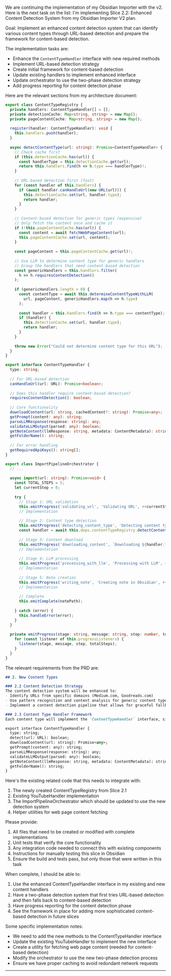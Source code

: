 We are continuing the implementation of my Obsidian Importer with the v2. Here is the next task on the list:
I'm implementing Slice 2.2: Enhanced Content Detection System from my Obsidian Importer V2 plan.

Goal: Implement an enhanced content detection system that can identify various content types through URL-based detection and prepare the framework for content-based detection.

The implementation tasks are:
- Enhance the `ContentTypeHandler` interface with new required methods
- Implement URL-based detection strategy
- Create initial framework for content-based detection
- Update existing handlers to implement enhanced interface
- Update orchestrator to use the two-phase detection strategy
- Add progress reporting for content detection phase

Here are the relevant sections from my architecture document:

```typescript
export class ContentTypeRegistry {
  private handlers: ContentTypeHandler[] = [];
  private detectionCache: Map<string, string> = new Map();
  private pageContentCache: Map<string, string> = new Map();
  
  register(handler: ContentTypeHandler): void {
    this.handlers.push(handler);
  }
  
  async detectContentType(url: string): Promise<ContentTypeHandler> {
    // Check cache first
    if (this.detectionCache.has(url)) {
      const handlerType = this.detectionCache.get(url);
      return this.handlers.find(h => h.type === handlerType)!;
    }
    
    // URL-based detection first (fast)
    for (const handler of this.handlers) {
      if (await handler.canHandleUrl(new URL(url))) {
        this.detectionCache.set(url, handler.type);
        return handler;
      }
    }
    
    // Content-based detection for generic types (expensive)
    // Only fetch the content once and cache it
    if (!this.pageContentCache.has(url)) {
      const content = await fetchWebPageContent(url);
      this.pageContentCache.set(url, content);
    }
    
    const pageContent = this.pageContentCache.get(url)!;
    
    // Use LLM to determine content type for generic handlers
    // Group the handlers that need content-based detection
    const genericHandlers = this.handlers.filter(
      h => h.requiresContentDetection()
    );
    
    if (genericHandlers.length > 0) {
      const contentType = await this.determineContentTypeWithLLM(
        url, pageContent, genericHandlers.map(h => h.type)
      );
      
      const handler = this.handlers.find(h => h.type === contentType);
      if (handler) {
        this.detectionCache.set(url, handler.type);
        return handler;
      }
    }
    
    throw new Error("Could not determine content type for this URL");
  }
}

export interface ContentTypeHandler {
  type: string;
  
  // For URL-based detection
  canHandleUrl(url: URL): Promise<boolean>;
  
  // Does this handler require content-based detection?
  requiresContentDetection(): boolean;
  
  // Core functionality
  downloadContent(url: string, cachedContent?: string): Promise<any>;
  getPrompt(content: any): string;
  parseLLMResponse(response: string): any;
  validateLLMOutput(parsed: any): boolean;
  getNoteContent(llmResponse: string, metadata: ContentMetadata): string;
  getFolderName(): string;
  
  // For error handling
  getRequiredApiKeys(): string[];
}

export class ImportPipelineOrchestrator {
  // ...
  
  async import(url: string): Promise<void> {
    const TOTAL_STEPS = 5;
    let currentStep = 0;
    
    try {
      // Stage 1: URL validation
      this.emitProgress('validating_url', 'Validating URL', ++currentStep, TOTAL_STEPS);
      // Implementation
      
      // Stage 2: Content type detection
      this.emitProgress('detecting_content_type', 'Detecting content type', ++currentStep, TOTAL_STEPS);
      const handler = await this.deps.contentTypeRegistry.detectContentType(url);
      
      // Stage 3: Content download
      this.emitProgress('downloading_content', `Downloading ${handler.type} content`, ++currentStep, TOTAL_STEPS);
      // Implementation
      
      // Stage 4: LLM processing
      this.emitProgress('processing_with_llm', 'Processing with LLM', ++currentStep, TOTAL_STEPS);
      // Implementation
      
      // Stage 5: Note creation
      this.emitProgress('writing_note', 'Creating note in Obsidian', ++currentStep, TOTAL_STEPS);
      // Implementation
      
      // Complete
      this.emitComplete(notePath);
      
    } catch (error) {
      this.handleError(error);
    }
  }
  
  private emitProgress(stage: string, message: string, step: number, totalSteps: number): void {
    for (const listener of this.progressListeners) {
      listener(stage, message, step, totalSteps);
    }
  }
}
```

The relevant requirements from the PRD are:

```markdown
## 2. New Content Types

### 2.2 Content Detection Strategy
The content detection system will be enhanced to:
- Identify URLs from specific domains (Medium.com, Goodreads.com)
- Use pattern recognition and content analysis for generic content types
- Implement a content detection pipeline that allows for graceful fallback

### 2.3 Content Type Handler Framework
Each content type will implement the `ContentTypeHandler` interface, similar to the existing YouTube handler:

export interface ContentTypeHandler {
  type: string;
  detect(url: URL): boolean;
  downloadContent(url: string): Promise<any>;
  getPrompt(content: any): string;
  parseLLMResponse(response: string): any;
  validateLLMOutput(parsed: any): boolean;
  getNoteContent(llmResponse: string, metadata: ContentMetadata): string;
  getFolderName(): string;
}
```

Here's the existing related code that this needs to integrate with:

1. The newly created ContentTypeRegistry from Slice 2.1
2. Existing YouTubeHandler implementation
3. The ImportPipelineOrchestrator which should be updated to use the new detection system
4. Helper utilities for web page content fetching

Please provide:
1. All files that need to be created or modified with complete implementations
2. Unit tests that verify the core functionality
3. Any integration code needed to connect this with existing components
4. Instructions for manually testing this slice in Obsidian
5. Ensure the build and tests pass, but only those that were written in this task

When complete, I should be able to:
1. Use the enhanced ContentTypeHandler interface in my existing and new content handlers
2. Have a two-phase detection system that first tries URL-based detection and then falls back to content-based detection
3. Have progress reporting for the content detection phase
4. See the framework in place for adding more sophisticated content-based detection in future slices

Some specific implementation notes:
- We need to add the new methods to the ContentTypeHandler interface
- Update the existing YouTubeHandler to implement the new interface
- Create a utility for fetching web page content (needed for content-based detection)
- Modify the orchestrator to use the new two-phase detection process
- Ensure we have proper caching to avoid redundant network requests
---